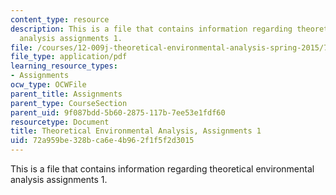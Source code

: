 ```yaml
---
content_type: resource
description: This is a file that contains information regarding theoretical environmental
  analysis assignments 1.
file: /courses/12-009j-theoretical-environmental-analysis-spring-2015/72a959be328bca6e4b962f1f5f2d3015_MIT12_009JS15_pset1.pdf
file_type: application/pdf
learning_resource_types:
- Assignments
ocw_type: OCWFile
parent_title: Assignments
parent_type: CourseSection
parent_uid: 9f087bdd-5b60-2875-117b-7ee53e1fdf60
resourcetype: Document
title: Theoretical Environmental Analysis, Assignments 1
uid: 72a959be-328b-ca6e-4b96-2f1f5f2d3015
---
```

This is a file that contains information regarding theoretical environmental analysis assignments 1.

